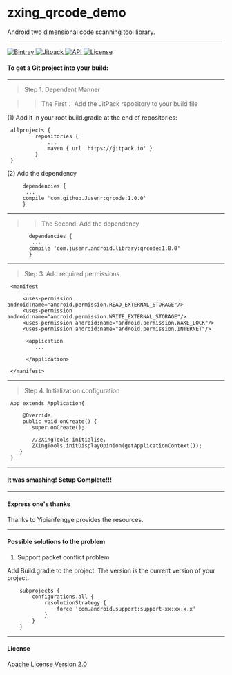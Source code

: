 # zxing_qrcode_demo

  Android two dimensional code scanning tool library.

 ---

 [ ![Bintray](https://img.shields.io/badge/bintray-v1.0.0-brightgreen.svg) ](https://bintray.com/jusenr/maven/qrcode/_latestVersion)
 [ ![Jitpack](https://jitpack.io/v/Jusenr/qrcode.svg) ](https://jitpack.io/#Jusenr/qrcode)
 [ ![API](https://img.shields.io/badge/API-19%2B-blue.svg) ](https://developer.android.com/about/versions/android-4.4.html)
 [ ![License](http://img.shields.io/badge/License-Apache%202.0-blue.svg) ](http://www.apache.org/licenses/LICENSE-2.0)


#### To get a Git project into your build: ####

 ---

 >Step 1. Dependent Manner

   >>The First： Add the JitPack repository to your build file

 (1) Add it in your root build.gradle at the end of repositories:

     allprojects {
             repositories {
                 ...
                 maven { url 'https://jitpack.io' }
             }
     }

 (2) Add the dependency

         dependencies {
          ...
         compile 'com.github.Jusenr:qrcode:1.0.0'
         }

 ---

   >>The Second: Add the dependency

           dependencies {
            ...
           compile 'com.jusenr.android.library:qrcode:1.0.0'
           }

 ---

 >Step 3. Add required permissions

     <manifest
         ...
         <uses-permission android:name="android.permission.READ_EXTERNAL_STORAGE"/>
         <uses-permission android:name="android.permission.WRITE_EXTERNAL_STORAGE"/>
         <uses-permission android:name="android.permission.WAKE_LOCK"/>
         <uses-permission android:name="android.permission.INTERNET"/>

          <application
             ...

          </application>

     </manifest>

 ---

 >Step 4. Initialization configuration

     App extends Application{

         @Override
         public void onCreate() {
            super.onCreate();

            //ZXingTools initialise.
            ZXingTools.initDisplayOpinion(getApplicationContext());
        }
     }

 ---

#### It was smashing! Setup Complete!!! ####

 ---

#### Express one's thanks ####

Thanks to Yipianfengye provides the resources.

---

#### Possible solutions to the problem ####

   1. Support packet conflict problem

   Add Build.gradle to the project: The version is the current version of your project.

        subprojects {
            configurations.all {
                resolutionStrategy {
                    force 'com.android.support:support-xx:xx.x.x'
                }
            }
        }

---

#### License ####

[Apache License Version 2.0](http://www.apache.org/licenses/LICENSE-2.0)
